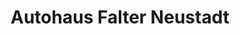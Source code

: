 ---
title: "Autohaus Falter Neustadt"
url: /neustadt-an-der-weinstrasse/autohaus-falter-neustadt-branchweilerhofstrasse/
shop: Autohaus
---